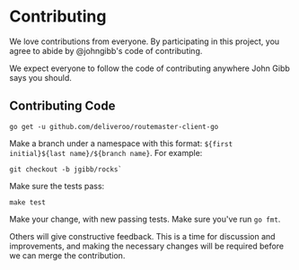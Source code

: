 # Contributing

We love contributions from everyone. By participating in this project, you
agree to abide by @johngibb's code of contributing.

  [code of conduct]: https://johngibb.com/contributing

We expect everyone to follow the code of contributing anywhere John Gibb says
you should.

## Contributing Code

    go get -u github.com/deliveroo/routemaster-client-go

Make a branch under a namespace with this format: `${first initial}${last
name}/${branch name}`. For example:

    git checkout -b jgibb/rocks`

Make sure the tests pass:

    make test

Make your change, with new passing tests. Make sure you've run `go fmt`.

Others will give constructive feedback.  This is a time for discussion and
improvements, and making the necessary changes will be required before we can
merge the contribution.

